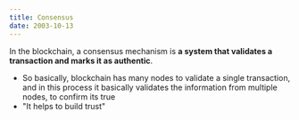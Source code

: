 ```yaml
---
title: Consensus
date: 2003-10-13
---
```


In the blockchain, a consensus mechanism is **a system that validates a transaction and marks it as authentic**.

- So basically, blockchain has many nodes to validate a single transaction, and in this process it basically validates the information from multiple nodes, to confirm its true
- "It helps to build trust"


